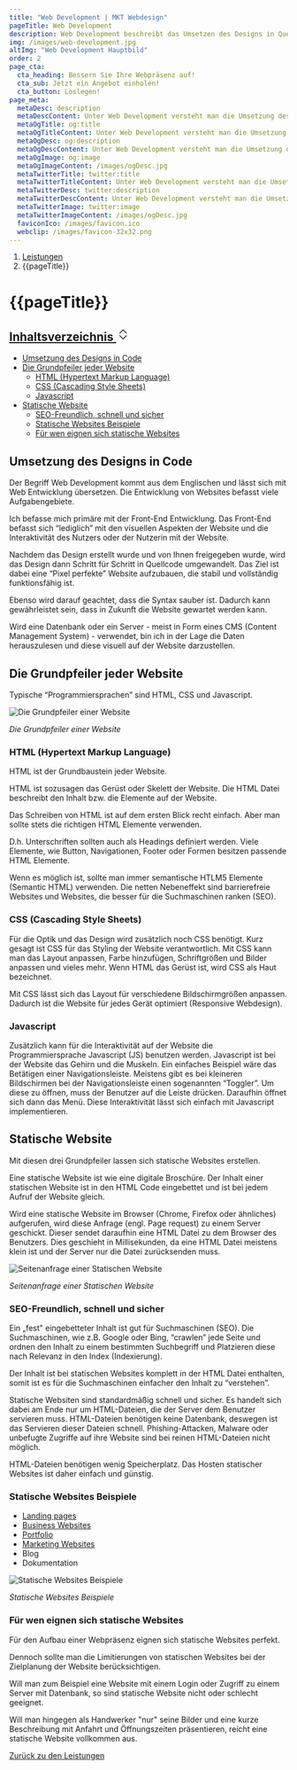 ```yaml
---
title: "Web Development | MKT Webdesign"
pageTitle: Web Development
description: Web Development beschreibt das Umsetzen des Designs in Quellcode. Das Ziel ist eine funktionsfähigke Website.
img: /images/web-development.jpg
altImg: "Web Development Hauptbild"
order: 2
page_cta:
  cta_heading: Bessern Sie Ihre Webpräsenz auf!
  cta_sub: Jetzt ein Angebot einholen!
  cta_button: Loslegen!
page_meta:
  metaDesc: description
  metaDescContent: Unter Web Development versteht man die Umsetzung des Designs in Quellcode. Das Resultat ist eine statische Website, die schnell, sicher und SEO-freundlich ist.
  metaOgTitle: og:title
  metaOgTitleContent: Unter Web Development versteht man die Umsetzung des Designs in Quellcode. Das Resultat ist eine statische Website, die schnell, sicher und SEO-freundlich ist.
  metaOgDesc: og:description
  metaOgDescContent: Unter Web Development versteht man die Umsetzung des Designs in Quellcode. Das Resultat ist eine statische Website, die schnell, sicher und SEO-freundlich ist.
  metaOgImage: og:image
  metaOgImageContent: /images/ogDesc.jpg
  metaTwitterTitle: twitter:title
  metaTwitterTitleContent: Unter Web Development versteht man die Umsetzung des Designs in Quellcode. Das Resultat ist eine statische Website, die schnell, sicher und SEO-freundlich ist.
  metaTwitterDesc: twitter:description
  metaTwitterDescContent: Unter Web Development versteht man die Umsetzung des Designs in Quellcode. Das Resultat ist eine statische Website, die schnell, sicher und SEO-freundlich ist.
  metaTwitterImage: twitter:image
  metaTwitterImageContent: /images/ogDesc.jpg
  faviconIco: /images/favicon.ico
  webclip: /images/favicon-32x32.png
---
```


<nav aria-label="breadcrumb">
  <ol class="breadcrumb">
    <li class="breadcrumb-item"><a href="/leistungen">Leistungen</a></li>
    <li class="breadcrumb-item active" aria-current="page">{{pageTitle}}</li>
  </ol>
</nav>

<h1 class="heading-1 | text-primary">{{pageTitle}}</h1>

<aside class="toc">
  <div class="card">
    <div class="card-body">
             <h2><a class="" data-bs-toggle="collapse" href="#collapseTOC" role="button" aria-expanded="false" aria-controls="collapseTOC">Inhaltsverzeichnis 
        <svg xmlns="http://www.w3.org/2000/svg" aria-hidden="true" width="24" height="24" fill="currentColor" class="bi bi-chevron-expand" viewBox="0 0 16 16"><path fill-rule="evenodd" d="M3.646 9.146a.5.5 0 0 1 .708 0L8 12.793l3.646-3.647a.5.5 0 0 1 .708.708l-4 4a.5.5 0 0 1-.708 0l-4-4a.5.5 0 0 1 0-.708zm0-2.292a.5.5 0 0 0 .708 0L8 3.207l3.646 3.647a.5.5 0 0 0 .708-.708l-4-4a.5.5 0 0 0-.708 0l-4 4a.5.5 0 0 0 0 .708z"/></svg></a></h2>
      <ul class="collapse" id="collapseTOC">
      <li><a href="#umsetzung-des-designs-in-code">Umsetzung des Designs in Code</a></li>
      <li><a href="#die-grundpfeiler-jeder-website">Die Grundpfeiler jeder Website</a>
      <ul>
      <li><a href="#html-hypertext-markup-language">HTML (Hypertext Markup Language)</a></li>
      <li><a href="#css-cascading-style-sheets">CSS (Cascading Style Sheets)</a></li>
      <li><a href="#javascript">Javascript</a></li>
      </ul>
      </li>
      <li><a href="#statische-website">Statische Website</a>
      <ul>
      <li><a href="#seo-freundlich-schnell-und-sicher">SEO-Freundlich, schnell und sicher</a></li>
      <li><a href="#statische-websites-beispiele">Statische Websites Beispiele</a></li>
      <li><a href="#f%C3%BCr-wen-eignen-sich-statische-websites">Für wen eignen sich statische Websites</a></li>
      </ul>
      </li>
      </ul>
    </div>
  </div>
</aside>

<h2 id="umsetzung-des-designs-in-code">Umsetzung des Designs in Code</h2>

Der Begriff Web Development kommt aus dem Englischen und lässt sich mit Web Entwicklung übersetzen. Die Entwicklung von Websites befasst viele Aufgabengebiete.

Ich befasse mich primäre mit der Front-End Entwicklung. Das Front-End befasst sich “lediglich” mit den visuellen Aspekten der Website und die Interaktivität des Nutzers oder der Nutzerin mit der Website.

Nachdem das Design erstellt wurde und von Ihnen freigegeben wurde, wird das Design dann Schritt für Schritt in Quellcode umgewandelt. Das Ziel ist dabei eine “Pixel perfekte” Website aufzubauen, die stabil und vollständig funktionsfähig ist.

Ebenso wird darauf geachtet, dass die Syntax sauber ist. Dadurch kann gewährleistet sein, dass in Zukunft die Website gewartet werden kann.

Wird eine Datenbank oder ein Server - meist in Form eines CMS (Content Management System) - verwendet, bin ich in der Lage die Daten herauszulesen und diese visuell auf der Website darzustellen.

<h2 id="die-grundpfeiler-jeder-website">Die Grundpfeiler jeder Website</h2>

Typische “Programmiersprachen” sind HTML, CSS und Javascript.

![Die Grundpfeiler einer Website](/images/aufbau-einer-statischen-website.jpg)

_Die Grundpfeiler einer Website_

<h3 id="html-hypertext-markup-language">HTML (Hypertext Markup Language)</h3>

HTML ist der Grundbaustein jeder Website.

HTML ist sozusagen das Gerüst oder Skelett der Website. Die HTML Datei beschreibt den Inhalt bzw. die Elemente auf der Website.

Das Schreiben von HTML ist auf dem ersten Blick recht einfach. Aber man sollte stets die richtigen HTML Elemente verwenden.

D.h. Unterschriften sollten auch als Headings definiert werden. Viele Elemente, wie Button, Navigationen, Footer oder Formen besitzen passende HTML Elemente.

Wenn es möglich ist, sollte man immer semantische HTLM5 Elemente (Semantic HTML) verwenden. Die netten Nebeneffekt sind barrierefreie Websites und Websites, die besser für die Suchmaschinen ranken (SEO).

<h3 id="css-cascading-style-sheets">CSS (Cascading Style Sheets)</h3>

Für die Optik und das Design wird zusätzlich noch CSS benötigt. Kurz gesagt ist CSS für das Styling der Website verantwortlich. Mit CSS kann man das Layout anpassen, Farbe hinzufügen, Schriftgrößen und Bilder anpassen und vieles mehr. Wenn HTML das Gerüst ist, wird CSS als Haut bezeichnet.

Mit CSS lässt sich das Layout für verschiedene Bildschirmgrößen anpassen. Dadurch ist die Website für jedes Gerät optimiert (Responsive Webdesign).

<h3 id="javascript">Javascript</h3>

Zusätzlich kann für die Interaktivität auf der Website die Programmiersprache Javascript (JS) benutzen werden. Javascript ist bei der Website das Gehirn und die Muskeln. Ein einfaches Beispiel wäre das Betätigen einer Navigationsleiste. Meistens gibt es bei kleineren Bildschirmen bei der Navigationsleiste einen sogenannten “Toggler”. Um diese zu öffnen, muss der Benutzer auf die Leiste drücken. Daraufhin öffnet sich dann das Menü. Diese Interaktivität lässt sich einfach mit Javascript implementieren.

<h2 id="statische-website">Statische Website</h2>

Mit diesen drei Grundpfeiler lassen sich statische Websites erstellen.

Eine statische Website ist wie eine digitale Broschüre. Der Inhalt einer statischen Website ist in den HTML Code eingebettet und ist bei jedem Aufruf der Website gleich.

Wird eine statische Website im Browser (Chrome, Firefox oder ähnliches) aufgerufen, wird diese Anfrage (engl. Page request) zu einem Server geschickt. Dieser sendet daraufhin eine HTML Datei zu dem Browser des Benutzers. Dies geschieht in Millisekunden, da eine HTML Datei meistens klein ist und der Server nur die Datei zurücksenden muss.

![Seitenanfrage einer Statischen Website](/images/seitenanfrage-statische-website.jpg)

_Seitenanfrage einer Statischen Website_

<h3 id="seo-freundlich-schnell-und-sicher">SEO-Freundlich, schnell und sicher</h3>

Ein „fest" eingebetteter Inhalt ist gut für Suchmaschinen (SEO). Die Suchmaschinen, wie z.B. Google oder Bing, “crawlen” jede Seite und ordnen den Inhalt zu einem bestimmten Suchbegriff und Platzieren diese nach Relevanz in den Index (Indexierung).

Der Inhalt ist bei statischen Websites komplett in der HTML Datei enthalten, somit ist es für die Suchmaschinen einfacher den Inhalt zu “verstehen”.

Statische Websiten sind standardmäßig schnell und sicher. Es handelt sich dabei am Ende nur um HTML-Dateien, die der Server dem Benutzer servieren muss. HTML-Dateien benötigen keine Datenbank, deswegen ist das Servieren dieser Dateien schnell. Phishing-Attacken, Malware oder unbefugte Zugriffe auf ihre Website sind bei reinen HTML-Dateien nicht möglich.

HTML-Dateien benötigen wenig Speicherplatz. Das Hosten statischer Websites ist daher einfach und günstig.

<h3 id="statische-websites-beispiele">Statische Websites Beispiele</h3>

- <a target="_blank" rel="noopener noreferrer" href="/beispiele/landingpage/">Landing pages</a>
- <a target="_blank" rel="noopener noreferrer" href="/beispiele/business-website/">Business Websites</a>
- <a target="_blank" rel="noopener noreferrer" href="/beispiele/portfolio/">Portfolio</a>
- <a target="_blank" rel="noopener noreferrer" href="/beispiele/event-website/">Marketing Websites</a>
- Blog
- Dokumentation

![Statische Websites Beispiele](/images/beispiele-statische-websites.jpg)

_Statische Websites Beispiele_

<h3 id="für-wen-eignen-sich-statische-websites">Für wen eignen sich statische Websites</h3>

Für den Aufbau einer Webpräsenz eignen sich statische Websites perfekt.

Dennoch sollte man die Limitierungen von statischen Websites bei der Zielplanung der Website berücksichtigen.

Will man zum Beispiel eine Website mit einem Login oder Zugriff zu einem Server mit Datenbank, so sind statische Website nicht oder schlecht geeignet.

Will man hingegen als Handwerker "nur" seine Bilder und eine kurze Beschreibung mit Anfahrt und Öffnungszeiten präsentieren, reicht eine statische Website vollkommen aus.

<p class="mt-5">
<a href="/leistungen" class="text-dark | btn-second">Zurück zu den Leistungen</a>
</p>
